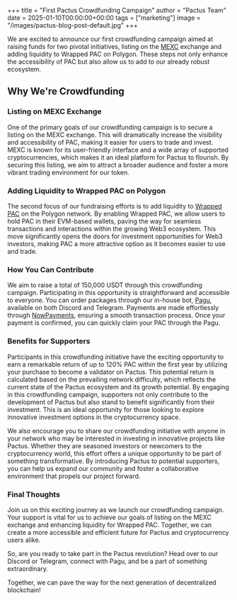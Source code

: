 +++
title = "First Pactus Crowdfunding Campaign"
author = "Pactus Team"
date = 2025-01-10T00:00:00+00:00
tags = ["marketing"]
image = "/images/pactus-blog-post-default.jpg"
+++

We are excited to announce our first crowdfunding campaign aimed at raising funds for two pivotal initiatives,
listing on the [MEXC](https://www.mexc.com) exchange and adding liquidity to Wrapped PAC on Polygon.
These steps not only enhance the accessibility of PAC but also allow us to add to our already robust ecosystem.

## Why We're Crowdfunding

### Listing on MEXC Exchange

One of the primary goals of our crowdfunding campaign is to secure a listing on the MEXC exchange.
This will dramatically increase the visibility and accessibility of PAC,
making it easier for users to trade and invest.
MEXC is known for its user-friendly interface and a wide array of supported cryptocurrencies,
which makes it an ideal platform for Pactus to flourish. By securing this listing,
we aim to attract a broader audience and foster a more vibrant trading environment for our token.

### Adding Liquidity to Wrapped PAC on Polygon

The second focus of our fundraising efforts is to add liquidity to
[Wrapped PAC](https://wrapto.app/) on the Polygon network.
By enabling Wrapped PAC, we allow users to hold PAC in their EVM-based wallets,
paving the way for seamless transactions and interactions within the growing Web3 ecosystem.
This move significantly opens the doors for investment opportunities for Web3 investors,
making PAC a more attractive option as it becomes easier to use and trade.

### How You Can Contribute

We aim to raise a total of 150,000 USDT through this crowdfunding campaign. Participating
in this opportunity is straightforward and accessible to everyone.
You can order packages through our in-house bot, [Pagu](https://github.com/pagu-project/pagu/),
available on both Discord and Telegram.
Payments are made effortlessly through [NowPayments](https://nowpayments.io/), ensuring a smooth transaction process.
Once your payment is confirmed, you can quickly claim your PAC through the Pagu.

### Benefits for Supporters

Participants in this crowdfunding initiative have the exciting opportunity to earn a remarkable return of up to
120% PAC within the first year by utilizing your purchase to become a validator on Pactus.
This potential return is calculated based on the prevailing network difficulty,
which reflects the current state of the Pactus ecosystem and its growth potential.
By engaging in this crowdfunding campaign, supporters not only contribute to the development of Pactus but
also stand to benefit significantly from their investment.
This is an ideal opportunity for those looking to explore innovative investment options in the cryptocurrency space.

We also encourage you to share our crowdfunding initiative with anyone in your network
who may be interested in investing in innovative projects like Pactus.
Whether they are seasoned investors or newcomers to the cryptocurrency world,
this effort offers a unique opportunity to be part of something transformative.
By introducing Pactus to potential supporters, you can help us expand our community and
foster a collaborative environment that propels our project forward.

### Final Thoughts

Join us on this exciting journey as we launch our crowdfunding campaign.
Your support is vital for us to achieve our goals of listing on the MEXC exchange and
enhancing liquidity for Wrapped PAC.
Together, we can create a more accessible and efficient future for Pactus and cryptocurrency users alike.

So, are you ready to take part in the Pactus revolution? Head over to our Discord or Telegram,
connect with Pagu, and be a part of something extraordinary.

Together, we can pave the way for the next generation of decentralized blockchain!
